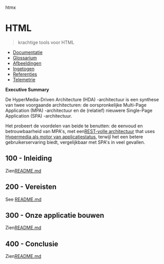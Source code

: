 htmx

# HTML

> krachtige tools voor HTML

-   [Documentatie](./DOCUMENTATION.md)
-   [Glossarium](./GLOSSARY.md)
-   [Afbeeldingen](./IMAGES.md)
-   [Ingetogen](./PODMAN.md)
-   [Referenties](./REFERENCES.md)
-   [Telemetrie](./TELEMETRY.md)

**Executive Summary**

De HyperMedia-Driven Architecture (HDA) -architectuur is een synthese van twee voorgaande architecturen: de oorspronkelijke Multi-Page Application (MPA) -architectuur en de (relatief) nieuwere Single-Page Application (SPA) -architectuur.

Het probeert de voordelen van beide te benutten: de eenvoud en betrouwbaarheid van MPA's, met een[REST-volle architectuur](https://developer.mozilla.org/en-US/docs/Glossary/REST) that uses [Hypermedia als motor van applicatiestatus](https://htmx.org/essays/hateoas/), terwijl het een betere gebruikerservaring biedt, vergelijkbaar met SPA's in veel gevallen.

## 100 - Inleiding

Zien[README.md](./100/README.md)

## 200 - Vereisten

See [README.md](./200/README.md)

## 300 - Onze applicatie bouwen

Zien[README.md](./300/README.md)

## 400 - Conclusie

Zien[README.md](./400/README.md)
